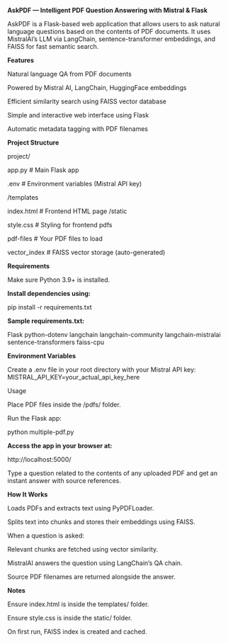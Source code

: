 **AskPDF — Intelligent PDF Question Answering with Mistral & Flask**

AskPDF is a Flask-based web application that allows users to ask natural language questions based on the contents of PDF documents. It uses MistralAI’s LLM via LangChain, sentence-transformer embeddings, and FAISS for fast semantic search.

**Features**
 
 Natural language QA from PDF documents

 Powered by Mistral AI, LangChain, HuggingFace embeddings

 Efficient similarity search using FAISS vector database

 Simple and interactive web interface using Flask

 Automatic metadata tagging with PDF filenames

 **Project Structure**

 project/

app.py                  # Main Flask app

.env                    # Environment variables (Mistral API key)

/templates

   index.html          # Frontend HTML page
/static

  style.css           # Styling for frontend
pdfs

  pdf-files               # Your PDF files to load
  
 vector_index           # FAISS vector storage (auto-generated)


**Requirements**

Make sure Python 3.9+ is installed.

**Install dependencies using:**

pip install -r requirements.txt

**Sample requirements.txt:**

Flask
python-dotenv
langchain
langchain-community
langchain-mistralai
sentence-transformers
faiss-cpu

**Environment Variables**

Create a .env file in your root directory with your Mistral API key:
MISTRAL_API_KEY=your_actual_api_key_here

Usage

Place PDF files inside the /pdfs/ folder.

Run the Flask app:

python multiple-pdf.py

**Access the app in your browser at:**

http://localhost:5000/

Type a question related to the contents of any uploaded PDF and get an instant answer with source references.

**How It Works**

Loads PDFs and extracts text using PyPDFLoader.

Splits text into chunks and stores their embeddings using FAISS.

When a question is asked:

Relevant chunks are fetched using vector similarity.

MistralAI answers the question using LangChain’s QA chain.

Source PDF filenames are returned alongside the answer.

**Notes**

Ensure index.html is inside the templates/ folder.

Ensure style.css is inside the static/ folder.

On first run, FAISS index is created and cached.

